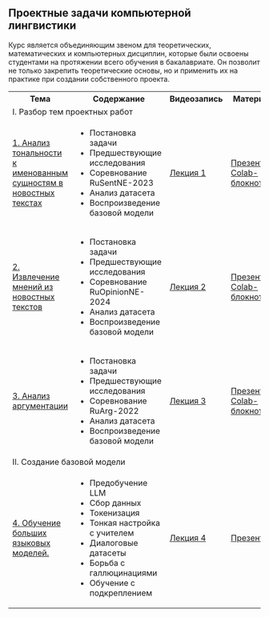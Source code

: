 ## Проектные задачи компьютерной лингвистики

Курс является объединяющим звеном для теоретических, математических и компьютерных дисциплин, которые были освоены студентами на протяжении всего обучения в бакалавриате. Он позволит не только закрепить теоретические основы, но и применить их на практике при создании собственного проекта.

<!DOCTYPE html>
<html>
<table>
  <tr>
    <th>Тема</th>
    <th>Содержание</th>
    <th>Видеозапись</th>
    <th>Материалы</th>
  </tr>
  <tr>
    <td colspan="4">I. Разбор тем проектных работ</td>
    </tr>
  <tr>
  <td><a href="https://github.com/Xeanst/project_course/tree/main/1_RuSentNE">1. Анализ тональности к именованным сущностям в новостных текстах</a></td>
      <td><ul>
  <li>Постановка задачи</li>
  <li>Предшествующие исследования</li>
  <li>Соревнование RuSentNE-2023</li>
  <li>Анализ датасета</li>
  <li>Воспроизведение базовой модели</li>
</ul>  </td>
    <td><a href="https://teach-in.ru/lecture/2025-04-09-Studenikina">Лекция 1</a></td>
    <td><a href="https://github.com/Xeanst/project_course/blob/main/1_RuSentNE/RuSentNE-2023.pdf">Презентация</a><br/>
      <a href="https://github.com/Xeanst/project_course/blob/main/1_RuSentNE/RuSentNE-2023.ipynb">Colab-блокнот</a></td>
   </tr>
    <tr>
  <td><a href="https://github.com/Xeanst/project_course/tree/main/2_RuOpinionNE">2. Извлечение мнений из новостных текстов</a></td>
      <td><ul>
  <li>Постановка задачи</li>
  <li>Предшествующие исследования</li>
  <li>Соревнование RuOpinionNE-2024</li>
  <li>Анализ датасета</li>
  <li>Воспроизведение базовой модели</li>
</ul>  </td>
    <td><a href="https://teach-in.ru/lecture/2025-04-11-Studenikina">Лекция 2</a></td>
    <td><a href="https://github.com/Xeanst/project_course/blob/main/2_RuOpinionNE/RuOpinionNE-2024.pdf">Презентация</a><br/>
      <a href="https://github.com/Xeanst/project_course/blob/main/2_RuOpinionNE/RuOpinionNE-2024.ipynb">Colab-блокнот</a></td>
   </tr>
  <tr>
  <td><a href="https://github.com/Xeanst/project_course/tree/main/3_RuArg">3. Анализ аргументации</a></td>
      <td><ul>
  <li>Постановка задачи</li>
  <li>Предшествующие исследования</li>
  <li>Соревнование RuArg-2022</li>
  <li>Анализ датасета</li>
  <li>Воспроизведение базовой модели</li>
</ul>  </td>
    <td><a href="https://teach-in.ru/lecture/2025-04-16-Studenikina">Лекция 3</a></td>
    <td><a href="https://github.com/Xeanst/project_course/blob/main/3_RuArg/RuArg-2022.pdf">Презентация</a><br/>
      <a href="https://github.com/Xeanst/project_course/blob/main/3_RuArg/RuArg-2022.ipynb">Colab-блокнот</a></td>
   </tr>
  <tr>
    <td colspan="4">II. Создание базовой модели</td>
    </tr>
   <tr>
  <td><a href="https://github.com/Xeanst/project_course/tree/main/4_LLM_training">4. Обучение больших языковых моделей.</a></td>
      <td><ul>
  <li>Предобучение LLM</li>
  <li>Сбор данных</li>
  <li>Токенизация</li>
  <li>Тонкая настройка с учителем</li>
  <li>Диалоговые датасеты</li>
  <li>Борьба с галлюцинациями</li>
  <li>Обучение с подкреплением</li>
</ul>  </td>
    <td><a href="https://teach-in.ru/lecture/2025-04-23-Studenikina">Лекция 4</a></td>
    <td><a href="https://github.com/Xeanst/project_course/blob/main/4_LLM_training/LLM%20training%201.pdf">Презентация</a><br/>
   </tr>
</table>
</html>
